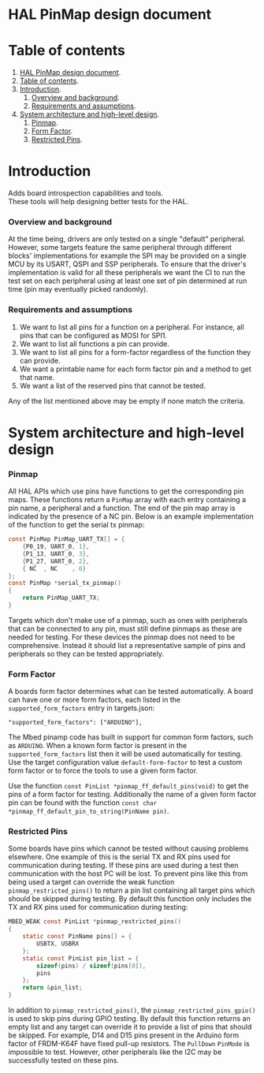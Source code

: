 # HAL PinMap design document

# Table of contents

1. [HAL PinMap design document](#hal-pinmap-design-document).
1. [Table of contents](#table-of-contents).
1. [Introduction](#introduction).
    1. [Overview and background](#overview-and-background).
    1. [Requirements and assumptions](#requirements-and-assumptions).
1. [System architecture and high-level design](#system-architecture-and-high-level-design).
    1. [Pinmap](#pinmap).
    1. [Form Factor](#form-factor).
    1. [Restricted Pins](#restricted-pins).

# Introduction

Adds board introspection capabilities and tools.  
These tools will help designing better tests for the HAL.

### Overview and background

At the time being, drivers are only tested on a single "default" peripheral. However, some targets feature the same peripheral through different blocks' implementations for example the SPI may be provided on a single MCU by its USART, QSPI and SSP peripherals.
To ensure that the driver's implementation is valid for all these peripherals we want the CI to run the test set on each peripheral using at least one set of pin determined at run time (pin may eventually picked randomly).

### Requirements and assumptions

1. We want to list all pins for a function on a peripheral.
   For instance, all pins that can be configured as MOSI for SPI1.
2. We want to list all functions a pin can provide.
3. We want to list all pins for a form-factor regardless of the function they can provide.
4. We want a printable name for each form factor pin and a method to get that name.
5. We want a list of the reserved pins that cannot be tested.

Any of the list mentioned above may be empty if none match the criteria.

# System architecture and high-level design

### Pinmap

All HAL APIs which use pins have functions to get the corresponding pin maps. These functions return a `PinMap` array with each entry containing a pin name, a peripheral and a function. The end of the pin map array is indicated by the presence of a NC pin. Below is an example implementation of the function to get the serial tx pinmap:

```C
const PinMap PinMap_UART_TX[] = {
    {P0_19, UART_0, 1},
    {P1_13, UART_0, 3},
    {P1_27, UART_0, 2},
    { NC  , NC    , 0}
};
const PinMap *serial_tx_pinmap()
{
    return PinMap_UART_TX;
}
```

Targets which don't make use of a pinmap, such as ones with peripherals that can be connected to any pin, must still define pinmaps as these are needed for testing. For these devices the pinmap does not need to be comprehensive. Instead it should list a representative sample of pins and peripherals so they can be tested appropriately.

### Form Factor

A boards form factor determines what can be tested automatically. A board can have one or more form factors, each listed in the `supported_form_factors` entry in targets.json:

```
"supported_form_factors": ["ARDUINO"],
```

The Mbed pinamp code has built in support for common form factors, such as `ARDUINO`. When a known form factor is present in the `supported_form_factors` list then it will be used automatically for testing. Use the target configuration value `default-form-factor` to test a custom form factor or to force the tools to use a given form factor.

Use the function `const PinList *pinmap_ff_default_pins(void)` to get the pins of a form factor for testing. Additionally the name of a given form factor pin can be found with the function `const char *pinmap_ff_default_pin_to_string(PinName pin)`.

### Restricted Pins

Some boards have pins which cannot be tested without causing problems elsewhere. One example of this is the serial TX and RX pins used for communication during testing. If these pins are used during a test then communication with the host PC will be lost. To prevent pins like this from being used a target can override the weak function `pinmap_restricted_pins()` to return a pin list containing all target pins which should be skipped during testing. By default this function only includes the TX and RX pins used for communication during testing:

```c
MBED_WEAK const PinList *pinmap_restricted_pins()
{
    static const PinName pins[] = {
        USBTX, USBRX
    };
    static const PinList pin_list = {
        sizeof(pins) / sizeof(pins[0]),
        pins
    };
    return &pin_list;
}
```

In addition to `pinmap_restricted_pins()`, the `pinmap_restricted_pins_gpio()` is used to skip pins during GPIO testing. By default this function returns an empty list and any target can override it to provide a list of pins that should be skipped. For example, D14 and D15 pins present in the Arduino form factor of FRDM-K64F have fixed pull-up resistors. The `PullDown` `PinMode` is impossible to test. However, other peripherals like the I2C may be successfully tested on these pins.
